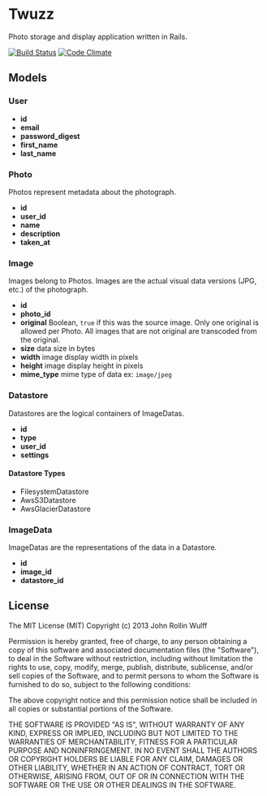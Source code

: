 # Twuzz
Photo storage and display application written in Rails.

[![Build Status](https://travis-ci.org/twuzz/twuzz.png)](https://travis-ci.org/twuzz/twuzz)
[![Code Climate](https://codeclimate.com/github/twuzz/twuzz.png)](https://codeclimate.com/github/twuzz/twuzz)

## Models
### User

* __id__
* __email__
* __password_digest__
* __first_name__
* __last_name__

### Photo
Photos represent metadata about the photograph.

* __id__
* __user_id__
* __name__
* __description__
* __taken_at__

### Image
Images belong to Photos. Images are the actual visual data versions (JPG, etc.) of the photograph.

* __id__
* __photo_id__
* __original__ Boolean, `true` if this was the source image. Only one original is allowed per Photo. All images that are not original are transcoded from the original.
* __size__ data size in bytes
* __width__ image display width in pixels
* __height__ image display height in pixels
* __mime_type__ mime type of data ex: `image/jpeg`

### Datastore
  Datastores are the logical containers of ImageDatas.
  
  * __id__
  * __type__
  * __user_id__
  * __settings__

#### Datastore Types

* FilesystemDatastore
* AwsS3Datastore
* AwsGlacierDatastore

### ImageData
ImageDatas are the representations of the data in a Datastore.

* __id__
* __image_id__
* __datastore_id__

## License
The MIT License (MIT)
Copyright (c) 2013 John Rollin Wulff

Permission is hereby granted, free of charge, to any person obtaining a copy of this software and associated documentation files (the "Software"), to deal in the Software without restriction, including without limitation the rights to use, copy, modify, merge, publish, distribute, sublicense, and/or sell copies of the Software, and to permit persons to whom the Software is furnished to do so, subject to the following conditions:

The above copyright notice and this permission notice shall be included in all copies or substantial portions of the Software.

THE SOFTWARE IS PROVIDED "AS IS", WITHOUT WARRANTY OF ANY KIND, EXPRESS OR IMPLIED, INCLUDING BUT NOT LIMITED TO THE WARRANTIES OF MERCHANTABILITY, FITNESS FOR A PARTICULAR PURPOSE AND NONINFRINGEMENT. IN NO EVENT SHALL THE AUTHORS OR COPYRIGHT HOLDERS BE LIABLE FOR ANY CLAIM, DAMAGES OR OTHER LIABILITY, WHETHER IN AN ACTION OF CONTRACT, TORT OR OTHERWISE, ARISING FROM, OUT OF OR IN CONNECTION WITH THE SOFTWARE OR THE USE OR OTHER DEALINGS IN THE SOFTWARE.
